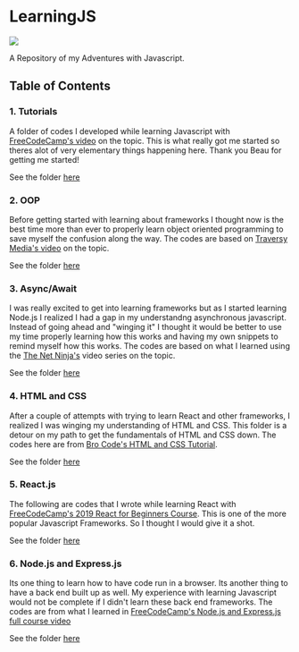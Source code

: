 # LearningJS

![](https://upload.wikimedia.org/wikipedia/commons/thumb/9/99/Unofficial_JavaScript_logo_2.svg/512px-Unofficial_JavaScript_logo_2.svg.png)

A Repository of my Adventures with Javascript.

## Table of Contents

### 1. Tutorials

A folder of codes I developed while learning Javascript with [FreeCodeCamp's video](https://www.youtube.com/watch?v=PkZNo7MFNFg&t=1687s) on the topic. This is what really got me started so theres alot of very elementary things happening here. Thank you Beau for getting me started!

See the folder [here](https://github.com/benyamindsmith/LearningJS/tree/main/Tutorials)

### 2. OOP

Before getting started with learning about frameworks I thought now is the best time more than ever to properly learn object oriented programming to save myself the confusion along the way. The codes are based on [Traversy Media's video](https://www.youtube.com/watch?v=vDJpGenyHaA) on the topic.

See the folder [here](https://github.com/benyamindsmith/LearningJS/tree/main/OOP)

### 3. Async/Await

I was really excited to get into learning frameworks but as I started learning Node.js I realized I had a gap in my understandng asynchronous javascript. Instead of going ahead and "winging it" I thought it would be better to use my time properly learning how this works and having my own snippets to remind myself how this works. The codes are based on what I learned using the [The Net Ninja's](https://www.youtube.com/watch?v=ZcQyJ-gxke0&list=PL4cUxeGkcC9jx2TTZk3IGWKSbtugYdrlu) video series on the topic.

See the folder [here](https://github.com/benyamindsmith/LearningJS/tree/main/AsyncAwait)

### 4. HTML and CSS

After a couple of attempts with trying to learn React and other frameworks, I realized I was winging my understanding of HTML and CSS. This folder is a detour on my path to get the fundamentals of HTML and CSS down. The codes here are from [Bro Code's HTML and CSS Tutorial](https://www.youtube.com/watch?v=cyuzt1Dp8X8).

See the folder [here](https://github.com/benyamindsmith/LearningJS/tree/main/HTML%20and%20CSS)

### 5. React.js

The following are codes that I wrote while learning React with [FreeCodeCamp's 2019 React for Beginners Course](https://www.youtube.com/watch?v=DLX62G4lc44&t=17s). This is one of the more popular Javascript Frameworks. So I thought I would give it a shot.

See the folder [here](https://github.com/benyamindsmith/LearningJS/tree/main/React)

### 6. Node.js and Express.js

Its one thing to learn how to have code run in a browser. Its another thing to have a back end built up as well. My experience with learning Javascript would not be complete if I didn't learn these back end frameworks. The codes are from what I learned in [FreeCodeCamp's Node.js and Express.js full course video](https://www.youtube.com/watch?v=Oe421EPjeBE)

See the folder [here](https://github.com/benyamindsmith/LearningJS/tree/main/Node%20and%20Express)
